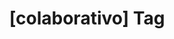 ---
article_id: 0
description: List of articles under [colaborativo] tag.
image: http://huntingbears.com.ve/static/img/site/mstile-310x310.png
layout: tag
slug: colaborativo
title: '[colaborativo] Tag'
---